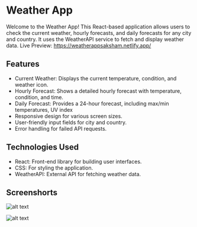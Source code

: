 # Weather App
Welcome to the Weather App! This React-based application allows users to check the current weather, hourly forecasts, and daily forecasts for any city and country. It uses the WeatherAPI service to fetch and display weather data.
Live Preview: https://weatherappsaksham.netlify.app/
## Features
- Current Weather: Displays the current temperature, condition, and weather icon.
- Hourly Forecast: Shows a detailed hourly forecast with temperature, condition, and time.
- Daily Forecast: Provides a 24-hour forecast, including max/min temperatures, UV index
- Responsive design for various screen sizes.
- User-friendly input fields for city and country.
- Error handling for failed API requests.

## Technologies Used
- React: Front-end library for building user interfaces.
- CSS: For styling the application.
- WeatherAPI: External API for fetching weather data.
  
## Screenshorts

![alt text](image.png)

![alt text](image-2.png)